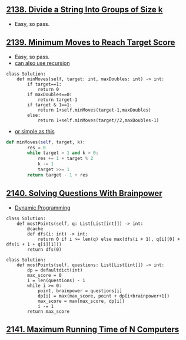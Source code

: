 ## [2138. Divide a String Into Groups of Size k](https://leetcode.com/contest/weekly-contest-276/problems/divide-a-string-into-groups-of-size-k)
- Easy, so pass.

## [2139. Minimum Moves to Reach Target Score](https://leetcode.com/contest/weekly-contest-276/problems/minimum-moves-to-reach-target-score)
- Easy, so pass.
- [can also use recursion](https://leetcode.com/problems/minimum-moves-to-reach-target-score/discuss/1694523/EZ-Python-Code-For-Beginners-Using-Recursion)
```python3
class Solution:
    def minMoves(self, target: int, maxDoubles: int) -> int:
        if target==1:
            return 0
        if maxDoubles==0:
            return target-1
        if target & 1==1:
            return 1+self.minMoves(target-1,maxDoubles)
        else:
            return 1+self.minMoves(target//2,maxDoubles-1)
```
- [or simple as this](https://leetcode.com/problems/minimum-moves-to-reach-target-score/discuss/1693327/JavaC%2B%2BPython-Reduce-target-to-1)
```python
def minMoves(self, target, k):
        res = 0
        while target > 1 and k > 0:
            res += 1 + target % 2
            k -= 1
            target >>= 1
        return target - 1 + res
```

## [2140. Solving Questions With Brainpower](https://leetcode.com/contest/weekly-contest-276/problems/solving-questions-with-brainpower)
- [Dynamic Programming](https://leetcode.com/problems/solving-questions-with-brainpower/discuss/1692963/DP)
```python3
class Solution:
    def mostPoints(self, q: List[List[int]]) -> int:
        @cache
        def dfs(i: int) -> int:
            return 0 if i >= len(q) else max(dfs(i + 1), q[i][0] + dfs(i + 1 + q[i][1]))
        return dfs(0)
```
```python3
class Solution:
    def mostPoints(self, questions: List[List[int]]) -> int:
        dp = defaultdict(int)
        max_score = 0
        i = len(questions) - 1
        while i >= 0:
            point, brainpower = questions[i]
            dp[i] = max(max_score, point + dp[i+brainpower+1])
            max_score = max(max_score, dp[i])
            i -= 1
        return max_score
```


## [2141. Maximum Running Time of N Computers](https://leetcode.com/contest/weekly-contest-276/problems/maximum-running-time-of-n-computers)

